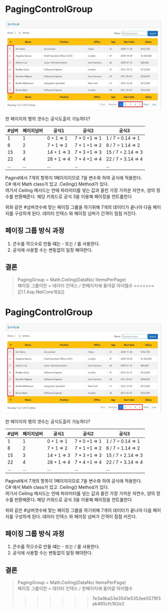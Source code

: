 
# PagingControlGroup
![ResultPage](../Images/ResultPage.png)

한 페이지의 행의 갯수는 공식도출이 가능하다?

|#넘버|페이지넘버|공식1|공식2|공식3|
|---|---|---|---|---|
|1|1|0 + 1 => 1| 7 * 0 +1 => 1 |1 / 7 = 0.14 => 1|
|8|2|7 + 1 => 2| 7 * 1 +1 => 2| 8 / 7 = 1.14 => 2|
|15|3|14 + 1 => 3|7 * 3 +1 => 3 | 15 / 7 = 2.14 => 3|
|22|4|28 + 1 => 4|7 * 4 +1 => 4 | 22 / 7 = 3.14 => 4 |
|...|...|...|... |... |

Pagind에서 7개의 항목이 1페이지이므로 7을 변수화 하여 공식에 적용한다.  
C# 에서 Math class가 있고 .Ceiling() Method가 있다.  
여기서 Ceiling 메서드는 안에 파라미터를 넣는 값과 올린 가장 가까운 자연수, 양의 정수를 반환해준다. 해당 키워드로 공식 3을 이용해 페이징을 컨트롤한다

위와 같은 #넘버갯수에 맞는 페이징 그룹을 하기위해 7개의 데이터가 끝나야 다음 페이지를 구성하게 된다. 데이터 인덱스 와 페이징 넘버가 간격이 점점 커진다.  

## 페이징 그룹 방식 과정
1. 큰수를 작으수로 만들 떄는 - 또는 / 를 사용한다.
2. 공식에 사용할 수는 변동없이 일정 해야한다.

## 결론
> PagingGroup = Math.Ceiling(DataNo/ ItemsPerPage)  
> 페이징 그룹이란 = 데이터 인덱스 / 한페이지에 들어갈 아이템수
=======
[[1.1.Asp.NetCore개요]]
# PagingControlGroup
![ResultPage](../Images/ResultPage.png)

한 페이지의 행의 갯수는 공식도출이 가능하다?

|#넘버|페이지넘버|공식1|공식2|공식3|
|---|---|---|---|---|
|1|1|0 + 1 => 1| 7 * 0 +1 => 1 |1 / 7 = 0.14 => 1|
|8|2|7 + 1 => 2| 7 * 1 +1 => 2| 8 / 7 = 1.14 => 2|
|15|3|14 + 1 => 3|7 * 3 +1 => 3 | 15 / 7 = 2.14 => 3|
|22|4|28 + 1 => 4|7 * 4 +1 => 4 | 22 / 7 = 3.14 => 4 |
|...|...|...|... |... |

Pagind에서 7개의 항목이 1페이지이므로 7을 변수화 하여 공식에 적용한다.  
C# 에서 Math class가 있고 .Ceiling() Method가 있다.  
여기서 Ceiling 메서드는 안에 파라미터를 넣는 값과 올린 가장 가까운 자연수, 양의 정수를 반환해준다. 해당 키워드로 공식 3을 이용해 페이징을 컨트롤한다

위와 같은 #넘버갯수에 맞는 페이징 그룹을 하기위해 7개의 데이터가 끝나야 다음 페이지를 구성하게 된다. 데이터 인덱스 와 페이징 넘버가 간격이 점점 커진다.  

## 페이징 그룹 방식 과정
1. 큰수를 작으수로 만들 떄는 - 또는 / 를 사용한다.
2. 공식에 사용할 수는 변동없이 일정 해야한다.

## 결론
> PagingGroup = Math.Ceiling(DataNo/ ItemsPerPage)  
> 페이징 그룹이란 = 데이터 인덱스 / 한페이지에 들어갈 아이템수
>>>>>>> 7e3a9ba53e3541e5352ee5579f3ab465cfc162e2
